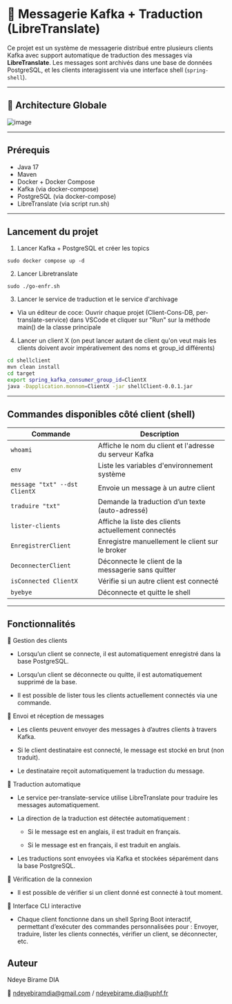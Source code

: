 # 💬 Messagerie Kafka + Traduction (LibreTranslate)

Ce projet est un système de messagerie distribué entre plusieurs clients Kafka avec support automatique de traduction des messages via **LibreTranslate**. Les messages sont archivés dans une base de données PostgreSQL, et les clients interagissent via une interface shell (`spring-shell`).

---

## 🧱 Architecture Globale

![image](https://github.com/user-attachments/assets/fd05f9c1-14c5-4280-9a46-aad876be5dfd)

---

## Prérequis

- Java 17
- Maven
- Docker + Docker Compose
- Kafka (via docker-compose)
- PostgreSQL (via docker-compose)
- LibreTranslate (via script run.sh)

---
##  Lancement du projet

1. Lancer Kafka + PostgreSQL et créer les topics
   
`sudo docker compose up -d`

2. Lancer Libretranslate

`sudo ./go-enfr.sh`

3. Lancer le service de traduction et le service d'archivage

- Via un éditeur de coce: Ouvrir chaque projet (Client-Cons-DB, per-translate-service) dans VSCode
et cliquer sur "Run" sur la méthode main() de la classe principale

4. Lancer un client X (on peut lancer autant de client qu'on veut mais les clients doivent avoir impérativement des noms et group_id différents)

```bash
cd shellclient
mvn clean install
cd target
export spring_kafka_consumer_group_id=ClientX
java -Dapplication.monnom=ClientX -jar shellClient-0.0.1.jar
```

---

## Commandes disponibles côté client (shell)

| Commande             | Description                                                                 |
|----------------------|-----------------------------------------------------------------------------|
| `whoami`             | Affiche le nom du client et l'adresse du serveur Kafka                      |
| `env`                | Liste les variables d'environnement système                                 |
| `message "txt" --dst ClientX`            | Envoie un message à un autre client |
| `traduire "txt"`           | Demande la traduction d’un texte (auto-adressé)                             |
| `lister-clients`     | Affiche la liste des clients actuellement connectés                         |
| `EnregistrerClient`  | Enregistre manuellement le client sur le broker                             |
| `DeconnecterClient`  | Déconnecte le client de la messagerie sans quitter                          |
| `isConnected ClientX`        | Vérifie si un autre client est connecté                                     |
| `byebye`             | Déconnecte et quitte le shell                                                |

---
## Fonctionnalités

🔸 Gestion des clients

- Lorsqu’un client se connecte, il est automatiquement enregistré dans la base PostgreSQL.

- Lorsqu’un client se déconnecte ou quitte, il est automatiquement supprimé de la base.

- Il est possible de lister tous les clients actuellement connectés via une commande.

🔸 Envoi et réception de messages

 - Les clients peuvent envoyer des messages à d’autres clients à travers Kafka.

 - Si le client destinataire est connecté, le message est stocké en brut (non traduit).

 - Le destinataire reçoit automatiquement la traduction du message.

🔸 Traduction automatique

 - Le service per-translate-service utilise LibreTranslate pour traduire les messages automatiquement.

 - La direction de la traduction est détectée automatiquement :

   - Si le message est en anglais, il est traduit en français.

   - Si le message est en français, il est traduit en anglais.

 - Les traductions sont envoyées via Kafka et stockées séparément dans la base PostgreSQL.

🔸 Vérification de la connexion

  - Il est possible de vérifier si un client donné est connecté à tout moment.

🔸 Interface CLI interactive

  - Chaque client fonctionne dans un shell Spring Boot interactif, permettant d’exécuter des commandes personnalisées pour : Envoyer, traduire, lister les clients connectés, vérifier un client, se déconnecter, etc.

## Auteur

Ndeye Birame DIA

📧 ndeyebiramdia@gmail.com / ndeyebirame.dia@uphf.fr




